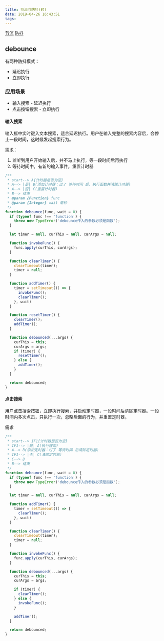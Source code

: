 ```yaml
---
title: 节流与防抖(转)
date: 2019-04-26 16:43:51
tags:
---
```


[节流](https://terry-su.github.io/cn/understand-and-make-the-throttle/)
[防抖](https://terry-su.github.io/cn/understand-and-make-the-debounce/)

## debounce

有两种防抖模式：

* 延迟执行
* 立即执行

### 应用场景

* 输入搜索 - 延迟执行
* 点击按钮搜索 - 立即执行

#### 输入搜索

输入框中实时键入文本搜索，适合延迟执行。用户在输入完整的搜索内容后，会停止一段时间，这时候发起搜索行为。

需求：

1. 监听到用户开始输入后，并不马上执行，等一段时间后再执行
2. 等待时间中，有新的输入事件，重置计时器

```javascript
/**
 * start--> A{计时器是否为空}
 * A--> |是| B(添加计时器：过了 等待时间 后，执行函数并清除计时器)
 * A--> |否| C(重置计时器)
 * B--> 结束
 * @param {Function} func
 * @param {Integer} wait 毫秒
 */
function debounce(func, wait = 0) {
  if (typeof func !== 'function') {
    throw new TypeError('debounce传入的参数必须是函数');
  }

  let timer = null, curThis = null, curArgs = null;

  function invokeFunc() {
    func.apply(curThis, curArgs);
  }

  function clearTimer() {
    clearTimeout(timer);
    timer = null;
  }

  function addTimer() {
    timer = setTimeout(() => {
      invokeFunc();
      clearTimer();
    }, wait)
  }

  function resetTimer() {
    clearTimer();
    addTimer();
  }

  function debounced(...args) {
    curThis = this;
    curArgs = args;
    if (timer) {
      resetTimer();
    } else {
      addTimer();
    }
  }

  return debounced;
}
```

#### 点击搜索

用户点击搜索按钮，立即执行搜索，并启动定时器，一段时间后清除定时器。一段时间内多次点击，只执行一次，忽略后面的行为，并重置定时器。

需求

```javascript
/**
 * start--> IF1{计时器是否为空}
 * IF1--> |是| A(执行搜索)
 * A--> B(添加定时器：过了 等待时间 后清除定时器)
 * IF1--> |否| C(清除定时器)
 * C--> B
 * B--> 结束
 */
function debounce(func, wait = 0) {
  if (typeof func !== 'function') {
    throw new TypeError('debounce传入的参数必须是函数');
  }

  let timer = null, curThis = null, curArgs = null;

  function addTimer() {
    timer = setTimeout(() => {
      clearTimer();
    }, wait)
  }

  function clearTimer() {
    clearTimeout(timer);
    timer = null;
  }

  function invokeFunc() {
    func.apply(curThis, curArgs);
  }

  function debounced(...args) {
    curThis = this;
    curArgs = args;

    if (timer) {
      clearTimer();
    } else {
      invokeFunc();
    }

    addTimer();
  }

  return debounced;
}
```
